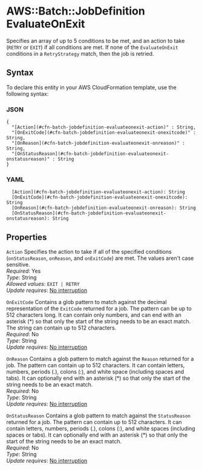 # AWS::Batch::JobDefinition EvaluateOnExit<a name="aws-properties-batch-jobdefinition-evaluateonexit"></a>

Specifies an array of up to 5 conditions to be met, and an action to take \(`RETRY` or `EXIT`\) if all conditions are met\. If none of the `EvaluateOnExit` conditions in a `RetryStrategy` match, then the job is retried\.

## Syntax<a name="aws-properties-batch-jobdefinition-evaluateonexit-syntax"></a>

To declare this entity in your AWS CloudFormation template, use the following syntax:

### JSON<a name="aws-properties-batch-jobdefinition-evaluateonexit-syntax.json"></a>

```
{
  "[Action](#cfn-batch-jobdefinition-evaluateonexit-action)" : String,
  "[OnExitCode](#cfn-batch-jobdefinition-evaluateonexit-onexitcode)" : String,
  "[OnReason](#cfn-batch-jobdefinition-evaluateonexit-onreason)" : String,
  "[OnStatusReason](#cfn-batch-jobdefinition-evaluateonexit-onstatusreason)" : String
}
```

### YAML<a name="aws-properties-batch-jobdefinition-evaluateonexit-syntax.yaml"></a>

```
  [Action](#cfn-batch-jobdefinition-evaluateonexit-action): String
  [OnExitCode](#cfn-batch-jobdefinition-evaluateonexit-onexitcode): String
  [OnReason](#cfn-batch-jobdefinition-evaluateonexit-onreason): String
  [OnStatusReason](#cfn-batch-jobdefinition-evaluateonexit-onstatusreason): String
```

## Properties<a name="aws-properties-batch-jobdefinition-evaluateonexit-properties"></a>

`Action`  <a name="cfn-batch-jobdefinition-evaluateonexit-action"></a>
Specifies the action to take if all of the specified conditions \(`onStatusReason`, `onReason`, and `onExitCode`\) are met\. The values aren't case sensitive\.  
*Required*: Yes  
*Type*: String  
*Allowed values*: `EXIT | RETRY`  
*Update requires*: [No interruption](https://docs.aws.amazon.com/AWSCloudFormation/latest/UserGuide/using-cfn-updating-stacks-update-behaviors.html#update-no-interrupt)

`OnExitCode`  <a name="cfn-batch-jobdefinition-evaluateonexit-onexitcode"></a>
Contains a glob pattern to match against the decimal representation of the `ExitCode` returned for a job\. The pattern can be up to 512 characters long\. It can contain only numbers, and can end with an asterisk \(\*\) so that only the start of the string needs to be an exact match\.  
The string can contain up to 512 characters\.  
*Required*: No  
*Type*: String  
*Update requires*: [No interruption](https://docs.aws.amazon.com/AWSCloudFormation/latest/UserGuide/using-cfn-updating-stacks-update-behaviors.html#update-no-interrupt)

`OnReason`  <a name="cfn-batch-jobdefinition-evaluateonexit-onreason"></a>
Contains a glob pattern to match against the `Reason` returned for a job\. The pattern can contain up to 512 characters\. It can contain letters, numbers, periods \(\.\), colons \(:\), and white space \(including spaces and tabs\)\. It can optionally end with an asterisk \(\*\) so that only the start of the string needs to be an exact match\.  
*Required*: No  
*Type*: String  
*Update requires*: [No interruption](https://docs.aws.amazon.com/AWSCloudFormation/latest/UserGuide/using-cfn-updating-stacks-update-behaviors.html#update-no-interrupt)

`OnStatusReason`  <a name="cfn-batch-jobdefinition-evaluateonexit-onstatusreason"></a>
Contains a glob pattern to match against the `StatusReason` returned for a job\. The pattern can contain up to 512 characters\. It can contain letters, numbers, periods \(\.\), colons \(:\), and white spaces \(including spaces or tabs\)\. It can optionally end with an asterisk \(\*\) so that only the start of the string needs to be an exact match\.  
*Required*: No  
*Type*: String  
*Update requires*: [No interruption](https://docs.aws.amazon.com/AWSCloudFormation/latest/UserGuide/using-cfn-updating-stacks-update-behaviors.html#update-no-interrupt)